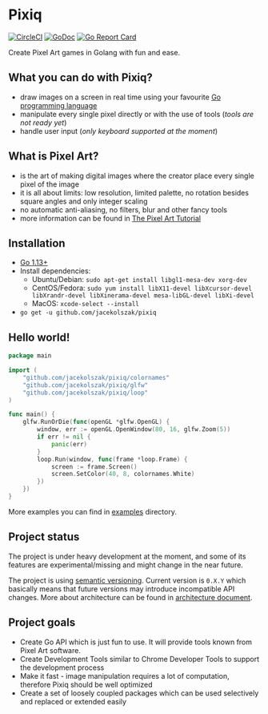 # Pixiq

[![CircleCI](https://circleci.com/gh/jacekolszak/pixiq.svg?style=svg)](https://circleci.com/gh/jacekolszak/pixiq)
[![GoDoc](https://godoc.org/github.com/jacekolszak/pixiq?status.svg)](http://godoc.org/github.com/jacekolszak/pixiq)
[![Go Report Card](https://goreportcard.com/badge/github.com/jacekolszak/pixiq)](https://goreportcard.com/report/github.com/jacekolszak/pixiq)

Create Pixel Art games in Golang with fun and ease.

## What you can do with Pixiq?

+ draw images on a screen in real time using your favourite [Go programming language](https://golang.org/)
+ manipulate every single pixel directly or with the use of tools (_tools are not ready yet_)
+ handle user input (_only keyboard supported at the moment_)

## What is Pixel Art?

+ is the art of making digital images where the creator place every single pixel of the image
+ it is all about limits: low resolution, limited palette, no rotation besides square angles and only integer scaling
+ no automatic anti-aliasing, no filters, blur and other fancy tools
+ more information can be found in [The Pixel Art Tutorial](http://pixeljoint.com/forum/forum_posts.asp?TID=11299)

## Installation

+ [Go 1.13+](https://golang.org/dl/)
+ Install dependencies:
    + Ubuntu/Debian: `sudo apt-get install libgl1-mesa-dev xorg-dev`
    + CentOS/Fedora: `sudo yum install libX11-devel libXcursor-devel libXrandr-devel libXinerama-devel mesa-libGL-devel libXi-devel`
    + MacOS: `xcode-select --install`
+ `go get -u github.com/jacekolszak/pixiq`

## Hello world!

```go
package main

import (
	"github.com/jacekolszak/pixiq/colornames"
	"github.com/jacekolszak/pixiq/glfw"
	"github.com/jacekolszak/pixiq/loop"
)

func main() {
	glfw.RunOrDie(func(openGL *glfw.OpenGL) {
		window, err := openGL.OpenWindow(80, 16, glfw.Zoom(5))
		if err != nil {
			panic(err)
		}
		loop.Run(window, func(frame *loop.Frame) {
			screen := frame.Screen()
			screen.SetColor(40, 8, colornames.White)
		})
	})
}
```

More examples you can find in [examples](examples) directory.

## Project status

The project is under heavy development at the moment, and some of its features are experimental/missing
and might change in the near future.

The project is using [semantic versioning](https://semver.org/). Current version 
is `0.X.Y` which basically means that future versions may introduce incompatible 
API changes. More about architecture can be found in [architecture document](docs/architecture.md).

## Project goals

+ Create Go API which is just fun to use. It will provide tools known from Pixel Art software.
+ Create Development Tools similar to Chrome Developer Tools to support the development process
+ Make it fast - image manipulation requires a lot of computation, therefore Pixiq should be well optimized
+ Create a set of loosely coupled packages which can be used selectively and replaced or extended easily
